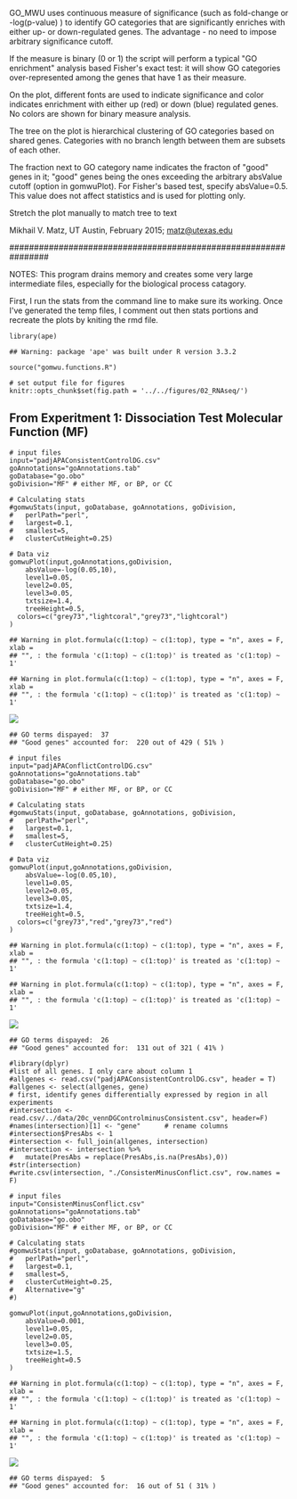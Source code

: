 GO\_MWU uses continuous measure of significance (such as fold-change or
-log(p-value) ) to identify GO categories that are significantly
enriches with either up- or down-regulated genes. The advantage - no
need to impose arbitrary significance cutoff.

If the measure is binary (0 or 1) the script will perform a typical "GO
enrichment" analysis based Fisher's exact test: it will show GO
categories over-represented among the genes that have 1 as their
measure.

On the plot, different fonts are used to indicate significance and color
indicates enrichment with either up (red) or down (blue) regulated
genes. No colors are shown for binary measure analysis.

The tree on the plot is hierarchical clustering of GO categories based
on shared genes. Categories with no branch length between them are
subsets of each other.

The fraction next to GO category name indicates the fracton of "good"
genes in it; "good" genes being the ones exceeding the arbitrary
absValue cutoff (option in gomwuPlot). For Fisher's based test, specify
absValue=0.5. This value does not affect statistics and is used for
plotting only.

Stretch the plot manually to match tree to text

Mikhail V. Matz, UT Austin, February 2015; <matz@utexas.edu>

################################################################ 

NOTES: This program drains memory and creates some very large
intermediate files, especially for the biological process catagory.

First, I run the stats from the command line to make sure its working.
Once I've generated the temp files, I comment out then stats portions
and recreate the plots by kniting the rmd file.

    library(ape)

    ## Warning: package 'ape' was built under R version 3.3.2

    source("gomwu.functions.R")

    # set output file for figures 
    knitr::opts_chunk$set(fig.path = '../../figures/02_RNAseq/')

From Experitment 1: Dissociation Test Molecular Function (MF)
-------------------------------------------------------------

    # input files
    input="padjAPAConsistentControlDG.csv" 
    goAnnotations="goAnnotations.tab" 
    goDatabase="go.obo" 
    goDivision="MF" # either MF, or BP, or CC

    # Calculating stats
    #gomwuStats(input, goDatabase, goAnnotations, goDivision,
    #   perlPath="perl", 
    #   largest=0.1,  
    #   smallest=5,   
    #   clusterCutHeight=0.25)  

    # Data viz
    gomwuPlot(input,goAnnotations,goDivision,
        absValue=-log(0.05,10),  
        level1=0.05, 
        level2=0.05, 
        level3=0.05, 
        txtsize=1.4,    
        treeHeight=0.5, 
      colors=c("grey73","lightcoral","grey73","lightcoral") 
    )

    ## Warning in plot.formula(c(1:top) ~ c(1:top), type = "n", axes = F, xlab =
    ## "", : the formula 'c(1:top) ~ c(1:top)' is treated as 'c(1:top) ~ 1'

    ## Warning in plot.formula(c(1:top) ~ c(1:top), type = "n", axes = F, xlab =
    ## "", : the formula 'c(1:top) ~ c(1:top)' is treated as 'c(1:top) ~ 1'

![](../../figures/02_RNAseq/GOConsistentControlDG-1.png)

    ## GO terms dispayed:  37 
    ## "Good genes" accounted for:  220 out of 429 ( 51% )

    # input files
    input="padjAPAConflictControlDG.csv" 
    goAnnotations="goAnnotations.tab" 
    goDatabase="go.obo" 
    goDivision="MF" # either MF, or BP, or CC

    # Calculating stats
    #gomwuStats(input, goDatabase, goAnnotations, goDivision,
    #   perlPath="perl", 
    #   largest=0.1,  
    #   smallest=5,   
    #   clusterCutHeight=0.25)  

    # Data viz
    gomwuPlot(input,goAnnotations,goDivision,
        absValue=-log(0.05,10),  
        level1=0.05, 
        level2=0.05, 
        level3=0.05, 
        txtsize=1.4,    
        treeHeight=0.5, 
      colors=c("grey73","red","grey73","red") 
    )

    ## Warning in plot.formula(c(1:top) ~ c(1:top), type = "n", axes = F, xlab =
    ## "", : the formula 'c(1:top) ~ c(1:top)' is treated as 'c(1:top) ~ 1'

    ## Warning in plot.formula(c(1:top) ~ c(1:top), type = "n", axes = F, xlab =
    ## "", : the formula 'c(1:top) ~ c(1:top)' is treated as 'c(1:top) ~ 1'

![](../../figures/02_RNAseq/GOConflictControlDG-1.png)

    ## GO terms dispayed:  26 
    ## "Good genes" accounted for:  131 out of 321 ( 41% )

    #library(dplyr)
    #list of all genes. I only care about column 1
    #allgenes <- read.csv("padjAPAConsistentControlDG.csv", header = T)
    #allgenes <- select(allgenes, gene)
    # first, identify genes differentially expressed by region in all experiments
    #intersection <- read.csv/../data/20c_vennDGControlminusConsistent.csv", header=F)
    #names(intersection)[1] <- "gene"      # rename columns
    #intersection$PresAbs <- 1
    #intersection <- full_join(allgenes, intersection)
    #intersection <- intersection %>%
    #   mutate(PresAbs = replace(PresAbs,is.na(PresAbs),0))
    #str(intersection)
    #write.csv(intersection, "./ConsistenMinusConflict.csv", row.names = F)

    # input files
    input="ConsistenMinusConflict.csv" 
    goAnnotations="goAnnotations.tab" 
    goDatabase="go.obo" 
    goDivision="MF" # either MF, or BP, or CC

    # Calculating stats
    #gomwuStats(input, goDatabase, goAnnotations, goDivision,
    #   perlPath="perl", 
    #   largest=0.1,  
    #   smallest=5,   
    #   clusterCutHeight=0.25,
    #   Alternative="g"
    #)

    gomwuPlot(input,goAnnotations,goDivision,
        absValue=0.001,   
        level1=0.05, 
        level2=0.05, 
        level3=0.05, 
        txtsize=1.5,    
        treeHeight=0.5 
    )

    ## Warning in plot.formula(c(1:top) ~ c(1:top), type = "n", axes = F, xlab =
    ## "", : the formula 'c(1:top) ~ c(1:top)' is treated as 'c(1:top) ~ 1'

    ## Warning in plot.formula(c(1:top) ~ c(1:top), type = "n", axes = F, xlab =
    ## "", : the formula 'c(1:top) ~ c(1:top)' is treated as 'c(1:top) ~ 1'

![](../../figures/02_RNAseq/GOConsistenMinusConflict-1.png)

    ## GO terms dispayed:  5 
    ## "Good genes" accounted for:  16 out of 51 ( 31% )
